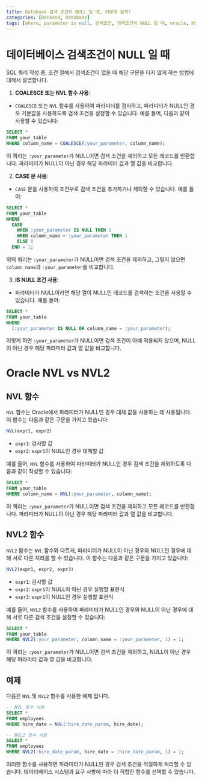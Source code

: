 ```yaml
---
title: Database 검색 조건이 NULL 일 때, 어떻게 할까?
categories: [Backend, Database]
tags: [where, parameter is null, 검색조건, 검색조건이 NULL 일 때, oracle, NVL]
---
```


# 데이터베이스 검색조건이 NULL 일 때

SQL 쿼리 작성 중, 조건 절에서 검색조건이 없을 때 해당 구문을 타지 않게 하는 방법에 대해서 설명합니다.

1. **COALESCE 또는 NVL 함수 사용**:
  - `COALESCE` 또는 `NVL` 함수를 사용하여 파라미터를 검사하고, 파라미터가 NULL인 경우 기본값을 사용하도록 검색 조건을 설정할 수 있습니다. 예를 들어, 다음과 같이 사용할 수 있습니다:

   ```sql
   SELECT *
   FROM your_table
   WHERE column_name = COALESCE(:your_parameter, column_name);
   ```

   이 쿼리는 `:your_parameter`가 NULL이면 검색 조건을 제외하고 모든 레코드를 반환합니다. 파라미터가 NULL이 아닌 경우 해당 파라미터 값과 열 값을 비교합니다.

2. **CASE 문 사용**:
  - `CASE` 문을 사용하여 조건부로 검색 조건을 추가하거나 제외할 수 있습니다. 예를 들어:

   ```sql
   SELECT *
   FROM your_table
   WHERE
     CASE
       WHEN :your_parameter IS NULL THEN 1
       WHEN column_name = :your_parameter THEN 1
       ELSE 0
     END = 1;
   ```

   위의 쿼리는 `:your_parameter`가 NULL이면 검색 조건을 제외하고, 그렇지 않으면 `column_name`과 `:your_parameter`를 비교합니다.

3. **IS NULL 조건 사용**:
  - 파라미터가 NULL이라면 해당 열이 NULL인 레코드를 검색하는 조건을 사용할 수 있습니다. 예를 들어:

   ```sql
   SELECT *
   FROM your_table
   WHERE
     (:your_parameter IS NULL OR column_name = :your_parameter);
   ```

   이렇게 하면 `:your_parameter`가 NULL이면 검색 조건이 아예 적용되지 않으며, NULL이 아닌 경우 해당 파라미터 값과 열 값을 비교합니다.


# Oracle NVL vs NVL2

## NVL 함수

`NVL` 함수는 Oracle에서 파라미터가 NULL인 경우 대체 값을 사용하는 데 사용됩니다. 이 함수는 다음과 같은 구문을 가지고 있습니다:

```sql
NVL(expr1, expr2)
```

- `expr1`: 검사할 값
- `expr2`: `expr1`이 NULL인 경우 대체할 값

예를 들어, `NVL` 함수를 사용하여 파라미터가 NULL인 경우 검색 조건을 제외하도록 다음과 같이 작성할 수 있습니다:

```sql
SELECT *
FROM your_table
WHERE column_name = NVL(:your_parameter, column_name);
```

이 쿼리는 `:your_parameter`가 NULL이면 검색 조건을 제외하고 모든 레코드를 반환합니다. 파라미터가 NULL이 아닌 경우 해당 파라미터 값과 열 값을 비교합니다.

## NVL2 함수

`NVL2` 함수는 `NVL` 함수와 다르게, 파라미터가 NULL이 아닌 경우와 NULL인 경우에 대해 서로 다른 처리를 할 수 있습니다. 이 함수는 다음과 같은 구문을 가지고 있습니다:

```sql
NVL2(expr1, expr2, expr3)
```

- `expr1`: 검사할 값
- `expr2`: `expr1`이 NULL이 아닌 경우 실행할 표현식
- `expr3`: `expr1`이 NULL인 경우 실행할 표현식

예를 들어, `NVL2` 함수를 사용하여 파라미터가 NULL인 경우와 NULL이 아닌 경우에 대해 서로 다른 검색 조건을 설정할 수 있습니다:

```sql
SELECT *
FROM your_table
WHERE NVL2(:your_parameter, column_name = :your_parameter, 1) = 1;
```

이 쿼리는 `:your_parameter`가 NULL이면 검색 조건을 제외하고, NULL이 아닌 경우 해당 파라미터 값과 열 값을 비교합니다.

## 예제

다음은 `NVL` 및 `NVL2` 함수를 사용한 예제 입니다.

```sql
-- NVL 함수 사용
SELECT *
FROM employees
WHERE hire_date = NVL(:hire_date_param, hire_date);

-- NVL2 함수 사용
SELECT *
FROM employees
WHERE NVL2(:hire_date_param, hire_date = :hire_date_param, 1) = 1;
```

이러한 함수를 사용하면 파라미터가 NULL인 경우 검색 조건을 적절하게 처리할 수 있습니다. 데이터베이스 시스템과 요구 사항에 따라 더 적합한 함수를 선택할 수 있습니다.
